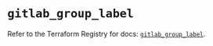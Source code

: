 # `gitlab_group_label`

Refer to the Terraform Registry for docs: [`gitlab_group_label`](https://registry.terraform.io/providers/gitlabhq/gitlab/18.3.0/docs/resources/group_label).

